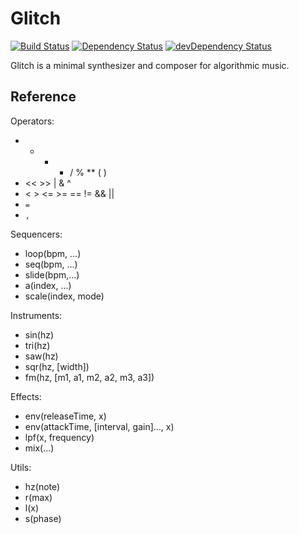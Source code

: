 # Glitch

[![Build Status](https://travis-ci.org/naivesound/glitch.svg?branch=master)](https://travis-ci.org/naivesound/glitch)
[![Dependency Status](https://david-dm.org/naivesound/glitch.svg)](https://david-dm.org/naivesound/glitch)
[![devDependency Status](https://david-dm.org/naivesound/glitch/dev-status.svg)](https://david-dm.org/naivesound/glitch#info=devDependencies)

Glitch is a minimal synthesizer and composer for algorithmic music.

## Reference

Operators:

- + - * / % \*\* ( )
- &lt;&lt; &gt;&gt; | &amp; ^
- &lt; &gt; &lt;= &gt;= == != &amp;&amp; ||
- `=`
- `,`

Sequencers:

- loop(bpm, ...)
- seq(bpm, ...)
- slide(bpm,...)
- a(index, ...)
- scale(index, mode)

Instruments:

- sin(hz)
- tri(hz)
- saw(hz)
- sqr(hz, [width])
- fm(hz, [m1, a1, m2, a2, m3, a3])

Effects:

- env(releaseTime, x)
- env(attackTime, [interval, gain]..., x)
- lpf(x, frequency)
- mix(...)

Utils:

- hz(note)
- r(max)
- l(x)
- s(phase)
